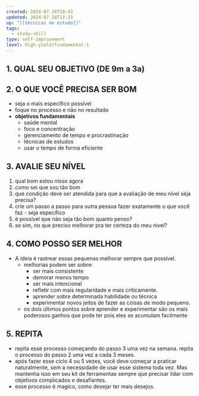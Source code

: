 ```yaml
---
created: 2024-07-26T10:43
updated: 2024-07-26T13:33
up: "[[técnicas de estudo]]"
tags:
  - study-skill
type: self-improvement
level: high-yield/fundamental-1
---
```

## 1. QUAL SEU OBJETIVO (DE 9m a 3a)
## 2. O QUE VOCÊ PRECISA SER BOM
- seja o mais específico possível
- foque no processo e não no resultado
- **objetivos fundamentais**
	- saúde mental
	- foco e concentração
	- gerenciamento de tempo e procrastinação
	- técnicas de estudos
	- usar o tempo de forma eficiente
## 3. AVALIE SEU NÍVEL
1. qual bom estou nisso agora
2. como sei que sou tão bom
3. que condição deve ser atendida para que a avaliação de meu nível seja precisa?
4. crie um passo a passo para outra pessoa fazer exatamente o que você faz - seja específico
5. é possível que não seja tão bom quanto penso?
6. se sim, no que preciso melhorar pra ter certeza do meu nível?

## 4. COMO POSSO SER MELHOR
- A ideia é rastrear essas pequenas melhorar sempre que possível.
	- melhorias podem ser sobre:
		- ser mais consistente
		- demorar menos tempo
		- ser mais intencional
		- refletir com mais regularidade e mais criticamente.
		- aprender sobre determinada habilidade ou técnica
		- experimentar novos jeitos de fazer as coisas de modo pequeno.
	- os dois últimos pontos sobre aprender e experimentar são os mais poderosos ganhos que pode ter pois eles se acumulam facilmente 


## 5. REPITA
- repita esse processo começando do passo 3 uma vez na semana. repita o processo do passo 2 uma vez a cada 3 meses.
- após fazer esse ciclo 4 ou 5 vezes, você deve começar a praticar naturalmente, sem a necessidade de usar esse sistema toda vez. Mas mantenha isso em seu kit de ferramentas sempre que precisar lidar com objetivos complicados e desafiantes.
- esse processo é magico, como desejar ter mais desejos.